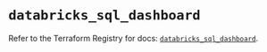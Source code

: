 # `databricks_sql_dashboard`

Refer to the Terraform Registry for docs: [`databricks_sql_dashboard`](https://registry.terraform.io/providers/databricks/databricks/1.65.1/docs/resources/sql_dashboard).
